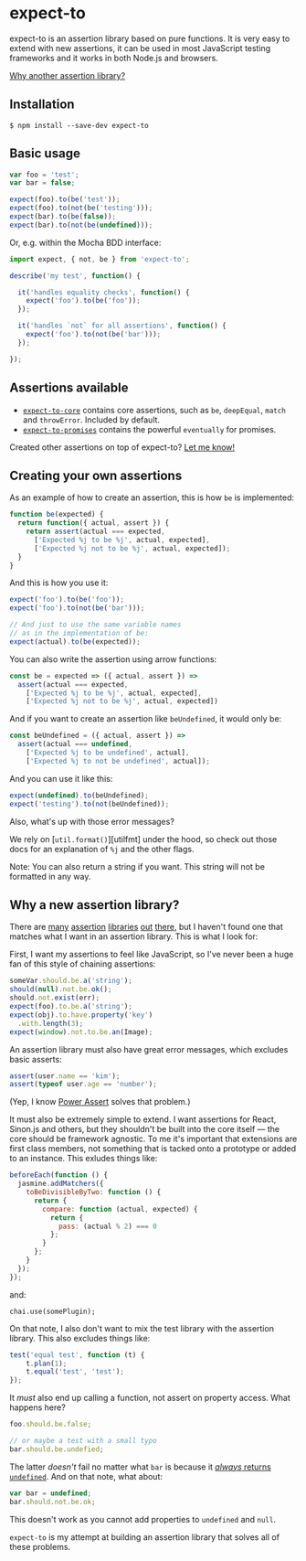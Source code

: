 expect-to
=========

expect-to is an assertion library based on pure functions. It is very easy to
extend with new assertions, it can be used in most JavaScript testing
frameworks and it works in both Node.js and browsers.

[Why another assertion library?](#why-a-new-assertion-library)

Installation
------------

```
$ npm install --save-dev expect-to
```

Basic usage
-----------

```javascript
var foo = 'test';
var bar = false;

expect(foo).to(be('test'));
expect(foo).to(not(be('testing')));
expect(bar).to(be(false));
expect(bar).to(not(be(undefined)));
```

Or, e.g. within the Mocha BDD interface:

```javascript
import expect, { not, be } from 'expect-to';

describe('my test', function() {

  it('handles equality checks', function() {
    expect('foo').to(be('foo'));
  });

  it('handles `not` for all assertions', function() {
    expect('foo').to(not(be('bar')));
  });

});
```

Assertions available
--------------------

- [`expect-to-core`](https://github.com/kjbekkelund/expect-to-core) contains core assertions, such as `be`, `deepEqual`, `match` and `throwError`. Included by default.
- [`expect-to-promises`](https://github.com/kjbekkelund/expect-to-promises) contains the powerful `eventually` for promises.

Created other assertions on top of expect-to? [Let me know!](https://github.com/kjbekkelund/expect-to/pulls)

Creating your own assertions
----------------------------

As an example of how to create an assertion, this is how `be` is implemented:

```javascript
function be(expected) {
  return function({ actual, assert }) {
    return assert(actual === expected,
      ['Expected %j to be %j', actual, expected],
      ['Expected %j not to be %j', actual, expected]);
  }
}
```

And this is how you use it:

```javascript
expect('foo').to(be('foo'));
expect('foo').to(not(be('bar')));

// And just to use the same variable names
// as in the implementation of be:
expect(actual).to(be(expected));
```

You can also write the assertion using arrow functions:

```javascript
const be = expected => ({ actual, assert }) =>
  assert(actual === expected,
    ['Expected %j to be %j', actual, expected],
    ['Expected %j not to be %j', actual, expected])
```

And if you want to create an assertion like `beUndefined`, it would only be:

```javascript
const beUndefined = ({ actual, assert }) =>
  assert(actual === undefined,
    ['Expected %j to be undefined', actual],
    ['Expected %j to not be undefined', actual]);
```

And you can use it like this:

```js
expect(undefined).to(beUndefined);
expect('testing').to(not(beUndefined));
```

Also, what's up with those error messages?

We rely on [`util.format()`][utilfmt] under the hood, so check out those docs
for an explanation of `%j` and the other flags.

Note: You can also return a string if you want. This string
will not be formatted in any way.

Why a new assertion library?
----------------------------

There are [many](http://chaijs.com/)
[assertion](https://github.com/shouldjs/should.js)
[libraries](https://github.com/Automattic/expect.js)
[out](https://github.com/power-assert-js/power-assert)
[there](https://github.com/moll/js-must), but I haven't found one that matches
what I want in an assertion library. This is what I look for:

First, I want my assertions to feel like JavaScript, so I've never been a huge
fan of this style of chaining assertions:

```javascript
someVar.should.be.a('string');
should(null).not.be.ok();
should.not.exist(err);
expect(foo).to.be.a('string');
expect(obj).to.have.property('key')
  .with.length(3);
expect(window).not.to.be.an(Image);
```

An assertion library must also have great error messages, which excludes basic
asserts:

```javascript
assert(user.name == 'kim');
assert(typeof user.age == 'number');
```

(Yep, I know [Power Assert](https://github.com/power-assert-js/power-assert)
solves that problem.)

It must also be extremely simple to extend. I want assertions for React,
Sinon.js and others, but they shouldn't be built into the core itself — the
core should be framework agnostic. To me it's important that extensions are
first class members, not something that is tacked onto a prototype or added to
an instance. This exludes things like:

```javascript
beforeEach(function () {
  jasmine.addMatchers({
    toBeDivisibleByTwo: function () {
      return {
        compare: function (actual, expected) {
          return {
            pass: (actual % 2) === 0
          };
        }
      };
    }
  });
});
```

and:

```
chai.use(somePlugin);
```

On that note, I also don't want to mix the test library with the assertion
library. This also excludes things like:

```javascript
test('equal test', function (t) {
    t.plan(1);
    t.equal('test', 'test');
});
```

It _must_ also end up calling a function, not assert on property access. What
happens here?

```javascript
foo.should.be.false;

// or maybe a test with a small typo
bar.should.be.undefied;
```

The latter _doesn't_ fail no matter what `bar` is because it
[_always_ returns `undefined`](https://github.com/moll/js-must#asserting-on-property-access).
And on that note, what about:

```javascript
var bar = undefined;
bar.should.not.be.ok;
```

This doesn't work as you cannot add properties to `undefined` and `null`.

`expect-to` is my attempt at building an assertion library that solves all of these problems.
